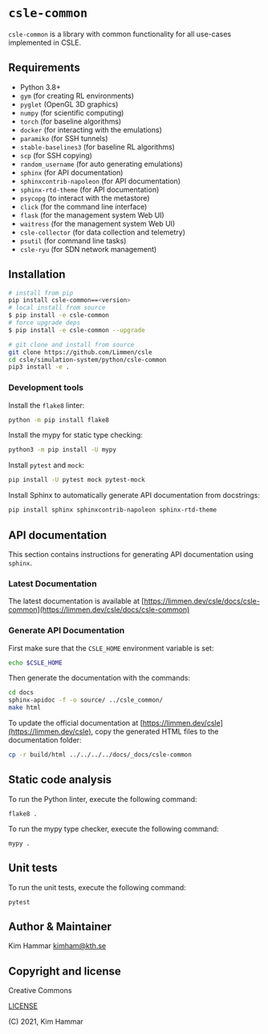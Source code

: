 # `csle-common`

`csle-common` is a library with common functionality for all use-cases implemented in
CSLE. 

## Requirements

- Python 3.8+
- `gym` (for creating RL environments)
- `pyglet` (OpenGL 3D graphics)
- `numpy` (for scientific computing)
- `torch` (for baseline algorithms)
- `docker` (for interacting with the emulations)
- `paramiko` (for SSH tunnels)
- `stable-baselines3` (for baseline RL algorithms)
- `scp` (for SSH copying)
- `random_username` (for auto generating emulations)
- `sphinx` (for API documentation)
- `sphinxcontrib-napoleon` (for API documentation)
- `sphinx-rtd-theme` (for API documentation)
- `psycopg` (to interact with the metastore)
- `click` (for the command line interface)
- `flask` (for the management system Web UI)
- `waitress` (for the management system Web UI)
- `csle-collector` (for data collection and telemetry)
- `psutil` (for command line tasks)
- `csle-ryu` (for SDN network management)

## Installation

```bash
# install from pip
pip install csle-common==<version>
# local install from source
$ pip install -e csle-common
# force upgrade deps
$ pip install -e csle-common --upgrade

# git clone and install from source
git clone https://github.com/Limmen/csle
cd csle/simulation-system/python/csle-common
pip3 install -e .
```

### Development tools

Install the `flake8` linter:
```bash
python -m pip install flake8
```

Install the mypy for static type checking:
```bash
python3 -m pip install -U mypy
```

Install `pytest` and `mock`:
```bash
pip install -U pytest mock pytest-mock
```

Install Sphinx to automatically generate API documentation from docstrings:
```bash
pip install sphinx sphinxcontrib-napoleon sphinx-rtd-theme
```

## API documentation 

This section contains instructions for generating API documentation using `sphinx`.

### Latest Documentation

The latest documentation is available at [https://limmen.dev/csle/docs/csle-common](https://limmen.dev/csle/docs/csle-common)

### Generate API Documentation

First make sure that the `CSLE_HOME` environment variable is set:
```bash
echo $CSLE_HOME
```
Then generate the documentation with the commands:
```bash
cd docs
sphinx-apidoc -f -o source/ ../csle_common/
make html
```
To update the official documentation at [https://limmen.dev/csle](https://limmen.dev/csle), copy the generated HTML files to the documentation folder:
```bash
cp -r build/html ../../../../docs/_docs/csle-common
```

## Static code analysis

To run the Python linter, execute the following command:
```
flake8 .
```

To run the mypy type checker, execute the following command:
```
mypy .
```

## Unit tests

To run the unit tests, execute the following command:
```
pytest
```

## Author & Maintainer

Kim Hammar <kimham@kth.se>

## Copyright and license

Creative Commons

[LICENSE](../../LICENSE.md)

(C) 2021, Kim Hammar